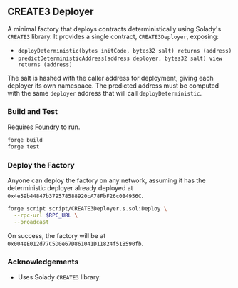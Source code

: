## CREATE3 Deployer

A minimal factory that deploys contracts deterministically using Solady's `CREATE3` library. It provides a single contract, `CREATE3Deployer`, exposing:

- `deployDeterministic(bytes initCode, bytes32 salt) returns (address)`
- `predictDeterministicAddress(address deployer, bytes32 salt) view returns (address)`

The salt is hashed with the caller address for deployment, giving each deployer its own namespace. The predicted address must be computed with the same `deployer` address that will call `deployDeterministic`.

### Build and Test

Requires [Foundry](https://book.getfoundry.sh) to run.

```sh
forge build
forge test
```

### Deploy the Factory

Anyone can deploy the factory on any network, assuming it has the deterministic deployer already deployed at `0x4e59b44847b379578588920cA78FbF26c0B4956C`.

```sh
forge script script/CREATE3Deployer.s.sol:Deploy \
  --rpc-url $RPC_URL \
  --broadcast
```

On success, the factory will be at `0x004eE012d77C5D0e67D861041D11824f51B590fb`.

### Acknowledgements

- Uses Solady `CREATE3` library.
